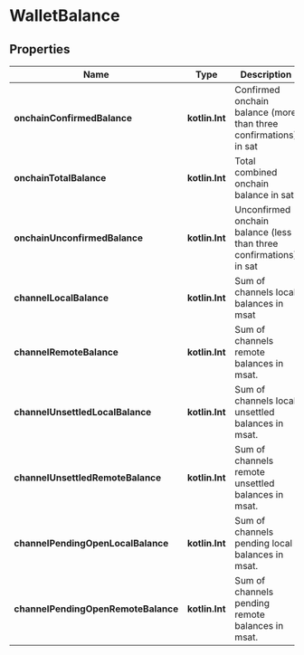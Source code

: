 
# WalletBalance

## Properties
Name | Type | Description | Notes
------------ | ------------- | ------------- | -------------
**onchainConfirmedBalance** | **kotlin.Int** | Confirmed onchain balance (more than three confirmations) in sat | 
**onchainTotalBalance** | **kotlin.Int** | Total combined onchain balance in sat | 
**onchainUnconfirmedBalance** | **kotlin.Int** | Unconfirmed onchain balance (less than three confirmations) in sat | 
**channelLocalBalance** | **kotlin.Int** | Sum of channels local balances in msat | 
**channelRemoteBalance** | **kotlin.Int** | Sum of channels remote balances in msat. | 
**channelUnsettledLocalBalance** | **kotlin.Int** | Sum of channels local unsettled balances in msat. | 
**channelUnsettledRemoteBalance** | **kotlin.Int** | Sum of channels remote unsettled balances in msat. | 
**channelPendingOpenLocalBalance** | **kotlin.Int** | Sum of channels pending local balances in msat. | 
**channelPendingOpenRemoteBalance** | **kotlin.Int** | Sum of channels pending remote balances in msat. | 



